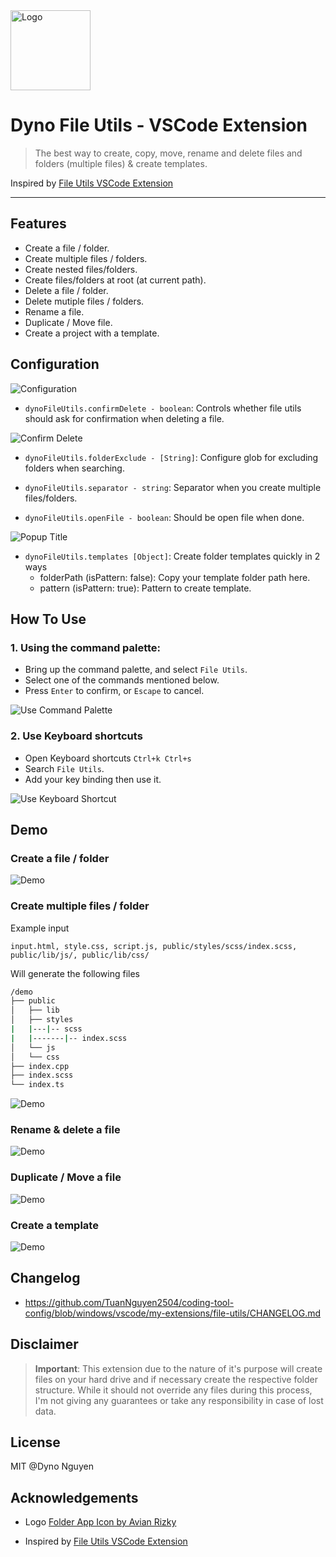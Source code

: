<img src="https://res.cloudinary.com/dynonary/image/upload/v1637850850/vscode-extension/dyno-file-utils/logo.png" alt="Logo" width="128" />

# Dyno File Utils - VSCode Extension

> The best way to create, copy, move, rename and delete files and folders (multiple files) & create templates.

Inspired by [File Utils VSCode Extension](https://github.com/sleistner/vscode-fileutils)

---

## Features

- Create a file / folder.
- Create multiple files / folders.
- Create nested files/folders.
- Create files/folders at root (at current path).
- Delete a file / folder.
- Delete mutiple files / folders.
- Rename a file.
- Duplicate / Move file.
- Create a project with a template.

## Configuration

![Configuration](https://res.cloudinary.com/dynonary/image/upload/v1637938688/vscode-extension/dyno-file-utils/i8knmye3tzbh9ulnomfr.jpg)

- `dynoFileUtils.confirmDelete - boolean`: Controls whether file utils should ask for confirmation when deleting a file.

![Confirm Delete](https://res.cloudinary.com/dynonary/image/upload/v1637835344/vscode-extension/dyno-file-utils/zww9hhuvk8zbrdnhb1sd.png)

- `dynoFileUtils.folderExclude - [String]`: Configure glob for excluding folders when searching.

- `dynoFileUtils.separator - string`: Separator when you create multiple files/folders.

- `dynoFileUtils.openFile - boolean`: Should be open file when done.

![Popup Title](https://res.cloudinary.com/dynonary/image/upload/v1637839649/vscode-extension/dyno-file-utils/pimhajo45mpxqdrgk7mk.png)

- `dynoFileUtils.templates [Object]`: Create folder templates quickly in 2 ways
  - folderPath (isPattern: false): Copy your template folder path here.
  - pattern (isPattern: true): Pattern to create template.

## How To Use

### 1. Using the command palette:

- Bring up the command palette, and select `File Utils`.
- Select one of the commands mentioned below.
- Press `Enter` to confirm, or `Escape` to cancel.

![Use Command Palette](https://res.cloudinary.com/dynonary/image/upload/v1637840706/vscode-extension/dyno-file-utils/qbe6prmgyynwbyidclsz.png)

### 2. Use Keyboard shortcuts

- Open Keyboard shortcuts `Ctrl+k Ctrl+s`
- Search `File Utils`.
- Add your key binding then use it.

![Use Keyboard Shortcut](https://res.cloudinary.com/dynonary/image/upload/v1637840705/vscode-extension/dyno-file-utils/looufamdyx3xmg4nu6oc.png)

## Demo

### Create a file / folder

![Demo](https://res.cloudinary.com/dynonary/image/upload/v1637841906/vscode-extension/dyno-file-utils/p8hjkjjgqoxsvauocdxf.gif)

### Create multiple files / folder

Example input

```
input.html, style.css, script.js, public/styles/scss/index.scss, public/lib/js/, public/lib/css/
```

Will generate the following files

```bash
/demo
├── public
│   ├── lib
│   ├── styles
|   |---|-- scss
|   |-------|-- index.scss
│   └── js
│   └── css
├── index.cpp
├── index.scss
└── index.ts
```

![Demo](https://res.cloudinary.com/dynonary/image/upload/v1637842397/vscode-extension/dyno-file-utils/e8njqzysrnqkaydxek9t.gif)

### Rename & delete a file

![Demo](https://res.cloudinary.com/dynonary/image/upload/v1637843324/vscode-extension/dyno-file-utils/qsoid8gbahpixodnepcd.gif)

### Duplicate / Move a file

![Demo](https://res.cloudinary.com/dynonary/image/upload/v1637843814/vscode-extension/dyno-file-utils/bwrirlr41niyvut6vq7l.gif)

### Create a template

![Demo](https://res.cloudinary.com/dynonary/image/upload/v1637848103/vscode-extension/dyno-file-utils/ynqfagzya8p9k1bsheru.gif)

## Changelog

- https://github.com/TuanNguyen2504/coding-tool-config/blob/windows/vscode/my-extensions/file-utils/CHANGELOG.md

## Disclaimer

> **Important**: This extension due to the nature of it's purpose will create files on your hard drive and if necessary create the respective folder structure. While it should not override any files during this process, I'm not giving any guarantees or take any responsibility in case of lost data.

## License

MIT @Dyno Nguyen

## Acknowledgements

- Logo [Folder App Icon by Avian Rizky](https://dribbble.com/shots/16139947-Folder-App-Icon)

- Inspired by [File Utils VSCode Extension](https://github.com/sleistner/vscode-fileutils)
